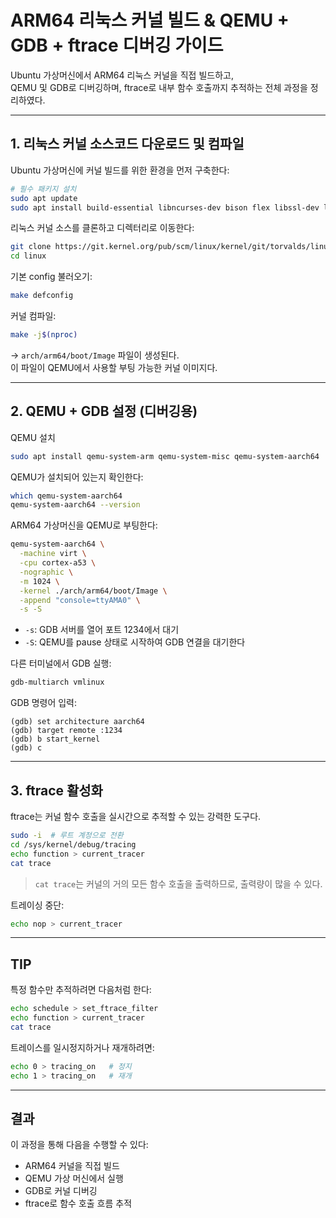 # ARM64 리눅스 커널 빌드 & QEMU + GDB + ftrace 디버깅 가이드

Ubuntu 가상머신에서 ARM64 리눅스 커널을 직접 빌드하고,  
QEMU 및 GDB로 디버깅하며, ftrace로 내부 함수 호출까지 추적하는 전체 과정을 정리하였다.

---

## 1. 리눅스 커널 소스코드 다운로드 및 컴파일

Ubuntu 가상머신에 커널 빌드를 위한 환경을 먼저 구축한다:

```bash
# 필수 패키지 설치
sudo apt update
sudo apt install build-essential libncurses-dev bison flex libssl-dev libelf-dev bc -y
```

리눅스 커널 소스를 클론하고 디렉터리로 이동한다:

```bash
git clone https://git.kernel.org/pub/scm/linux/kernel/git/torvalds/linux.git
cd linux
```

기본 config 불러오기:

```bash
make defconfig
```

커널 컴파일:

```bash
make -j$(nproc)
```

→ `arch/arm64/boot/Image` 파일이 생성된다.  
이 파일이 QEMU에서 사용할 부팅 가능한 커널 이미지다.

---

## 2. QEMU + GDB 설정 (디버깅용)

QEMU 설치
```bash
sudo apt install qemu-system-arm qemu-system-misc qemu-system-aarch64
```

QEMU가 설치되어 있는지 확인한다:

```bash
which qemu-system-aarch64
qemu-system-aarch64 --version
```

ARM64 가상머신을 QEMU로 부팅한다:

```bash
qemu-system-aarch64 \
  -machine virt \
  -cpu cortex-a53 \
  -nographic \
  -m 1024 \
  -kernel ./arch/arm64/boot/Image \
  -append "console=ttyAMA0" \
  -s -S
```

- `-s`: GDB 서버를 열어 포트 1234에서 대기  
- `-S`: QEMU를 pause 상태로 시작하여 GDB 연결을 대기한다

다른 터미널에서 GDB 실행:

```bash
gdb-multiarch vmlinux
```

GDB 명령어 입력:

```
(gdb) set architecture aarch64
(gdb) target remote :1234
(gdb) b start_kernel
(gdb) c
```

---

## 3. ftrace 활성화

ftrace는 커널 함수 호출을 실시간으로 추적할 수 있는 강력한 도구다.

```bash
sudo -i  # 루트 계정으로 전환
cd /sys/kernel/debug/tracing
echo function > current_tracer
cat trace
```

> `cat trace`는 커널의 거의 모든 함수 호출을 출력하므로, 출력량이 많을 수 있다.

트레이싱 중단:

```bash
echo nop > current_tracer
```

---

## TIP

특정 함수만 추적하려면 다음처럼 한다:

```bash
echo schedule > set_ftrace_filter
echo function > current_tracer
cat trace
```

트레이스를 일시정지하거나 재개하려면:

```bash
echo 0 > tracing_on   # 정지
echo 1 > tracing_on   # 재개
```

---

## 결과

이 과정을 통해 다음을 수행할 수 있다:

- ARM64 커널을 직접 빌드
- QEMU 가상 머신에서 실행
- GDB로 커널 디버깅
- ftrace로 함수 호출 흐름 추적
